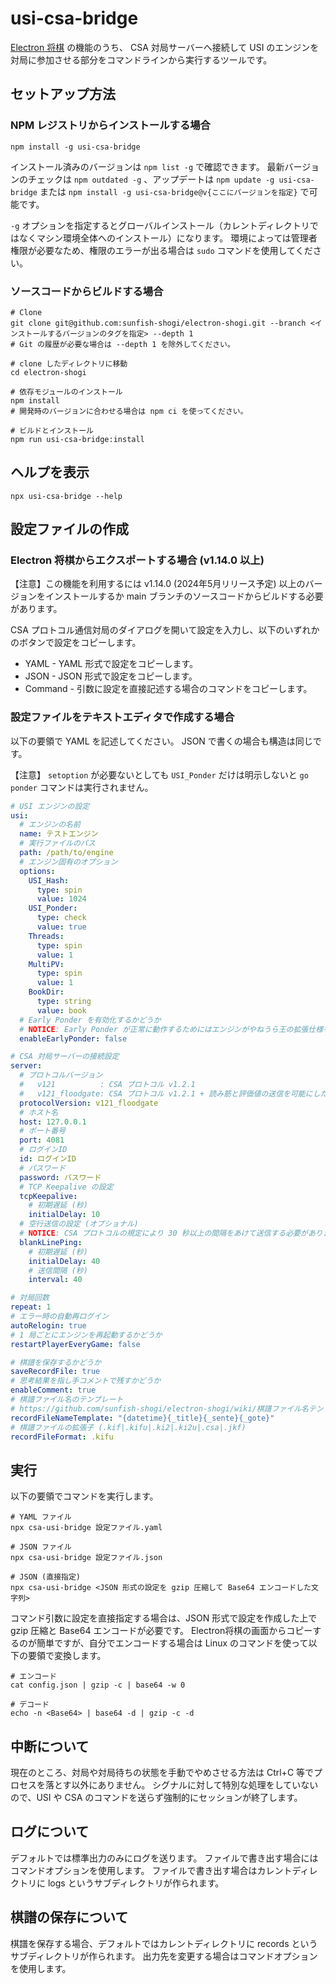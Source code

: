 # usi-csa-bridge

[Electron 将棋](https://github.com/sunfish-shogi/electron-shogi#readme) の機能のうち、 CSA 対局サーバーへ接続して USI のエンジンを対局に参加させる部分をコマンドラインから実行するツールです。

## セットアップ方法

### NPM レジストリからインストールする場合

```
npm install -g usi-csa-bridge
```

インストール済みのバージョンは `npm list -g` で確認できます。
最新バージョンのチェックは `npm outdated -g` 、アップデートは `npm update -g usi-csa-bridge` または `npm install -g usi-csa-bridge@v{ここにバージョンを指定}` で可能です。

`-g` オプションを指定するとグローバルインストール（カレントディレクトリではなくマシン環境全体へのインストール）になります。
環境によっては管理者権限が必要なため、権限のエラーが出る場合は `sudo` コマンドを使用してください。

### ソースコードからビルドする場合

```
# Clone
git clone git@github.com:sunfish-shogi/electron-shogi.git --branch <インストールするバージョンのタグを指定> --depth 1
# Git の履歴が必要な場合は --depth 1 を除外してください。

# clone したディレクトリに移動
cd electron-shogi

# 依存モジュールのインストール
npm install
# 開発時のバージョンに合わせる場合は npm ci を使ってください。

# ビルドとインストール
npm run usi-csa-bridge:install
```

## ヘルプを表示

```
npx usi-csa-bridge --help
```

## 設定ファイルの作成

### Electron 将棋からエクスポートする場合 (v1.14.0 以上)

【注意】この機能を利用するには v1.14.0 (2024年5月リリース予定) 以上のバージョンをインストールするか main ブランチのソースコードからビルドする必要があります。

CSA プロトコル通信対局のダイアログを開いて設定を入力し、以下のいずれかのボタンで設定をコピーします。

- YAML - YAML 形式で設定をコピーします。
- JSON - JSON 形式で設定をコピーします。
- Command - 引数に設定を直接記述する場合のコマンドをコピーします。

### 設定ファイルをテキストエディタで作成する場合

以下の要領で YAML を記述してください。
JSON で書くの場合も構造は同じです。

【注意】 `setoption` が必要ないとしても `USI_Ponder` だけは明示しないと `go ponder` コマンドは実行されません。

```yaml
# USI エンジンの設定
usi:
  # エンジンの名前
  name: テストエンジン
  # 実行ファイルのパス
  path: /path/to/engine
  # エンジン固有のオプション
  options:
    USI_Hash:
      type: spin
      value: 1024
    USI_Ponder:
      type: check
      value: true
    Threads:
      type: spin
      value: 1
    MultiPV:
      type: spin
      value: 1
    BookDir:
      type: string
      value: book
  # Early Ponder を有効化するかどうか
  # NOTICE: Early Ponder が正常に動作するためにはエンジンがやねうら王の拡張仕様をサポートしている必要があります。
  enableEarlyPonder: false

# CSA 対局サーバーの接続設定
server:
  # プロトコルバージョン
  #   v121          : CSA プロトコル v1.2.1
  #   v121_floodgate: CSA プロトコル v1.2.1 + 読み筋と評価値の送信を可能にした Floodgate 拡張
  protocolVersion: v121_floodgate
  # ホスト名
  host: 127.0.0.1
  # ポート番号
  port: 4081
  # ログインID
  id: ログインID
  # パスワード
  password: パスワード
  # TCP Keepalive の設定
  tcpKeepalive:
    # 初期遅延 (秒)
    initialDelay: 10
  # 空行送信の設定 (オプショナル)
  # NOTICE: CSA プロトコルの規定により 30 秒以上の間隔をあけて送信する必要があります。
  blankLinePing:
    # 初期遅延 (秒)
    initialDelay: 40
    # 送信間隔 (秒)
    interval: 40

# 対局回数
repeat: 1
# エラー時の自動再ログイン
autoRelogin: true
# 1 局ごとにエンジンを再起動するかどうか
restartPlayerEveryGame: false

# 棋譜を保存するかどうか
saveRecordFile: true
# 思考結果を指し手コメントで残すかどうか
enableComment: true
# 棋譜ファイル名のテンプレート
# https://github.com/sunfish-shogi/electron-shogi/wiki/棋譜ファイル名テンプレート
recordFileNameTemplate: "{datetime}{_title}{_sente}{_gote}"
# 棋譜ファイルの拡張子 (.kif|.kifu|.ki2|.ki2u|.csa|.jkf)
recordFileFormat: .kifu
```

## 実行

以下の要領でコマンドを実行します。

```
# YAML ファイル
npx csa-usi-bridge 設定ファイル.yaml

# JSON ファイル
npx csa-usi-bridge 設定ファイル.json

# JSON (直接指定)
npx csa-usi-bridge <JSON 形式の設定を gzip 圧縮して Base64 エンコードした文字列>
```

コマンド引数に設定を直接指定する場合は、JSON 形式で設定を作成した上で gzip 圧縮と Base64 エンコードが必要です。
Electron将棋の画面からコピーするのが簡単ですが、自分でエンコードする場合は Linux のコマンドを使って以下の要領で変換します。

```
# エンコード
cat config.json | gzip -c | base64 -w 0

# デコード
echo -n <Base64> | base64 -d | gzip -c -d
```

## 中断について

現在のところ、対局や対局待ちの状態を手動でやめさせる方法は Ctrl+C 等でプロセスを落とす以外にありません。 シグナルに対して特別な処理をしていないので、USI や CSA のコマンドを送らず強制的にセッションが終了します。

## ログについて

デフォルトでは標準出力のみにログを送ります。 ファイルで書き出す場合にはコマンドオプションを使用します。 ファイルで書き出す場合はカレントディレクトリに logs というサブディレクトリが作られます。

## 棋譜の保存について

棋譜を保存する場合、デフォルトではカレントディレクトリに records というサブディレクトリが作られます。 出力先を変更する場合はコマンドオプションを使用します。
